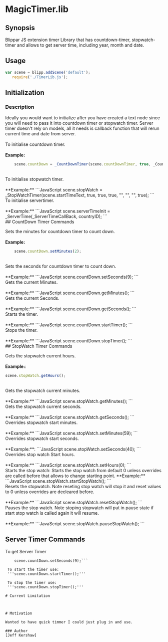 # MagicTimer.lib

## Synopsis
Blippar JS extension timer Library that has countdown-timer, stopwatch-timer and allows to get server time, including year, month and date.

## Usage
```JavaScript
var scene = blipp.addScene('default');
   require('./TimerLib.js');
```  
## Initialization

### Description
Ideally you would want to initialize after you have created a text node since you will need to pass it into countdown timer or stopwatch timer. Server timer doesn't rely on models, all it needs is callback function that will rerun current time and date from server.
<br><br>
 To initialise countdown timer.<br><br>
 **Example:**
```JavaScript
    scene.countDown = _CountDownTimer(scene.countDownTimer, true, _CountDowtimercallback, true);
```
<br>
To initialise stopwatch timer.<br><br>
**Example:**
```JavaScript
    scene.stopWatch = _StopWatchTimer(scene.startTimeText, true, true, true, "", "", "", true);
```
<br>
To initialise servertimer.<br><br>
**Example:**
```JavaScript
    scene.serverTimeInit = _ServerTime(_ServerTimeCallBack, countryID);
```
<br>
## CountDown Timer Commands

Sets the minutes for countdown timer to count down.<br><br>
**Example:**
```JavaScript
    scene.countDown.setMinutes(2);
```
<br>
Sets the seconds for countdown timer to count down.<br><br>
**Example:**
```JavaScript
    scene.countDown.setSeconds(9);
```
<br>
Gets the current Minutes.<br><br>
**Example:**
```JavaScript
    scene.countDown.getMinutes();
```
<br>
Gets the current Seconds.<br><br>
**Example:**
```JavaScript
    scene.countDown.getSeconds();
```
<br>
Starts the timer.<br><br>
**Example:**
```JavaScript
   scene.countDown.startTimer();
```
<br>
Stops the timer.<br><br>
**Example:**
```JavaScript
   scene.countDown.stopTimer();
```
<br>
## StopWatch Timer Commands

Gets the stopwatch current hours.<br><br>
**Example:**:
```JavaScript
scene.stopWatch.getHours();
```
<br>
Gets the stopwatch current minutes.<br><br>
**Example:**
```JavaScript
scene.stopWatch.getMinutes();
```
<br>
Gets the stopwatch current seconds.<br><br>
**Example:**
```JavaScript
scene.stopWatch.getSeconds();
```
<br>
Overrides stopwatch start minutes.<br><br>
**Example:**
```JavaScript
scene.stopWatch.setMinutes(59);
```
<br>
Overrides stopwatch start seconds.<br><br>
**Example:**:
```JavaScript
scene.stopWatch.setSeconds(40);
```
<br>
Overrides stop watch Start hours.<br><br>
**Example:**
```JavaScript
scene.stopWatch.setHours(0);
```
<br>
Starts the stop watch: Starts the stop watch from default 0 unless overrides are called before that allows to change starting point.
**Example:**
```JavaScript
scene.stopWatch.startStopWatch();
```
<br>
Resets the stopwatch. Note reseting stop watch will stop it and reset values to 0 unless overrides are decleared before.<br><br>
**Example:**
```JavaScript
scene.stopWatch.resetStopWatch();
```
<br>
Pauses the stop watch. Note stoping stopwatch will put in pause state if start stop watch is called again it will resume.<br><br>
**Example:**
```JavaScript
scene.stopWatch.pauseStopWatch();
```
<br>


## Server Timer Commands

To get Server Timer
``` scene.countDown.setMinutes(2);
    scene.countDown.setSeconds(9);```
    
 To start the timer use:
 '''scene.countDown.startTimer();'''
 
 To stop the timer use:
 '''scene.countDown.stopTimer();'''

# Current Limitation



# Motivation

Wanted to have quick timmer I could just plug in and use.

### Author
[Jeff Kershaw]
